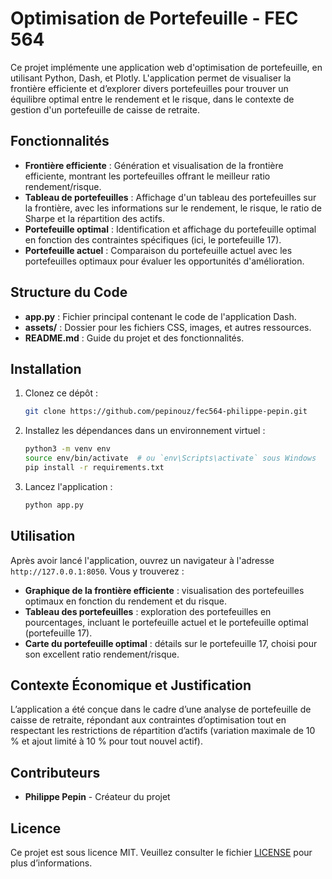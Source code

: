 # Optimisation de Portefeuille - FEC 564

Ce projet implémente une application web d'optimisation de portefeuille, en utilisant Python, Dash, et Plotly. L'application permet de visualiser la frontière efficiente et d’explorer divers portefeuilles pour trouver un équilibre optimal entre le rendement et le risque, dans le contexte de gestion d'un portefeuille de caisse de retraite.

## Fonctionnalités

- **Frontière efficiente** : Génération et visualisation de la frontière efficiente, montrant les portefeuilles offrant le meilleur ratio rendement/risque.
- **Tableau de portefeuilles** : Affichage d'un tableau des portefeuilles sur la frontière, avec les informations sur le rendement, le risque, le ratio de Sharpe et la répartition des actifs.
- **Portefeuille optimal** : Identification et affichage du portefeuille optimal en fonction des contraintes spécifiques (ici, le portefeuille 17).
- **Portefeuille actuel** : Comparaison du portefeuille actuel avec les portefeuilles optimaux pour évaluer les opportunités d'amélioration.

## Structure du Code

- **app.py** : Fichier principal contenant le code de l'application Dash.
- **assets/** : Dossier pour les fichiers CSS, images, et autres ressources.
- **README.md** : Guide du projet et des fonctionnalités.

## Installation

1. Clonez ce dépôt :
    ```bash
    git clone https://github.com/pepinouz/fec564-philippe-pepin.git
    ```
2. Installez les dépendances dans un environnement virtuel :
    ```bash
    python3 -m venv env
    source env/bin/activate  # ou `env\Scripts\activate` sous Windows
    pip install -r requirements.txt
    ```
3. Lancez l'application :
    ```bash
    python app.py
    ```

## Utilisation

Après avoir lancé l'application, ouvrez un navigateur à l'adresse `http://127.0.0.1:8050`. Vous y trouverez :
- **Graphique de la frontière efficiente** : visualisation des portefeuilles optimaux en fonction du rendement et du risque.
- **Tableau des portefeuilles** : exploration des portefeuilles en pourcentages, incluant le portefeuille actuel et le portefeuille optimal (portefeuille 17).
- **Carte du portefeuille optimal** : détails sur le portefeuille 17, choisi pour son excellent ratio rendement/risque.

## Contexte Économique et Justification

L’application a été conçue dans le cadre d’une analyse de portefeuille de caisse de retraite, répondant aux contraintes d’optimisation tout en respectant les restrictions de répartition d’actifs (variation maximale de 10 % et ajout limité à 10 % pour tout nouvel actif).

## Contributeurs

- **Philippe Pepin** - Créateur du projet

## Licence

Ce projet est sous licence MIT. Veuillez consulter le fichier [LICENSE](LICENSE) pour plus d’informations.
